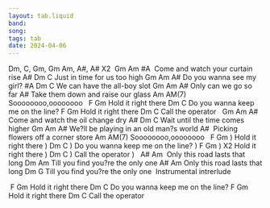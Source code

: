 ```yaml
---
layout: tab.liquid
band:
song:
tags: tab
date: 2024-04-06
---
```

Dm, C, Gm, Gm Am, A#, A#   X2  Gm                    Am      #A   Come and watch your curtain rise A#               Dm     C Just in time for us too high Gm           Am     A# Do you wanna see my girl? #A              Dm      C We can have the all-boy slot Gm          Am    A# Only can we go so far A# Take them down and raise our glass Am        AM(7) Soooooooo,oooooooo   F             Gm Hold it right there Dm             C Do you wanna keep me on the line? F             Gm Hold it right there Dm       C Call the operator   Gm                    Am        A# 
Come and watch the oil change dry A#             Dm         C Wait until the time comes higher Gm                     Am        A# We?ll be playing in an old man?s world A#                  Picking flowers off a corner store Am        AM(7) Soooooooo,oooooooo   F             Gm                      ) Hold it right there                   ) Dm             C                      ) Do you wanna keep me on the line?     ) F             Gm                      )  X2 Hold it right there                   ) Dm       C                            ) Call the operator                     )   A#        Am                   Only this road lasts that long Dm         Am Till you find you?re the only one A#         Am Only this road lasts that long Dm        G Till you find you?re the only one  Instrumental intrerlude

 F             Gm Hold it right there Dm             C Do you wanna keep me on the line? F             Gm Hold it right there Dm       C Call the operator

